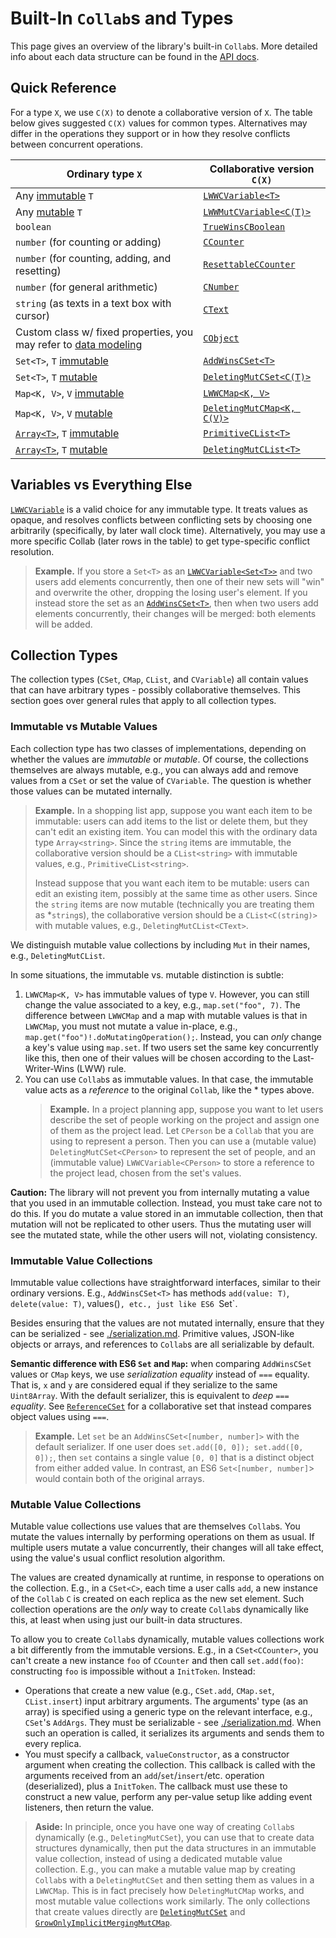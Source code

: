 # Built-In `Collab`s and Types

This page gives an overview of the library's built-in `Collab`s. More detailed info about each data structure can be found in the [API docs](../api/collabs/index.html).

## Quick Reference

For a type `X`, we use `C(X)` to denote a collaborative version of `X`. The table below gives suggested `C(X)` values for common types. Alternatives may differ in the operations they support or in how they resolve conflicts between concurrent operations.

<!-- TODO: interface "of" methods as shortcut. -->

| Ordinary type `X`                                | Collaborative version `C(X)`                                                                                                      |
| ------------------------------------------------ | -------------------------------------------------------------------------  |
| Any [immutable](#immutable-value-collections)   `T`     | [`LWWCVariable<T>`](../api/collabs/classes/LWWCVariable.html)            |
| Any [mutable](#mutable-value-collections) `T`           | [`LWWMutCVariable<C(T)>`](../api/collabs/classes/LWWMutCVariable.html)     |
| `boolean`                                               | [`TrueWinsCBoolean`](../api/collabs/classes/TrueWinsCBoolean.html)        | 
| `number` (for counting or adding)                       | [`CCounter`](../api/collabs/classes/CCounter.html)                        |
| `number` (for counting, adding, and resetting)          | [`ResettableCCounter`](../api/collabs/classes/ResettableCCounter.html)    |
| `number` (for general arithmetic)                       | [`CNumber`](../api/collabs/classes/CNumber.html)                          |
| `string` (as texts in a text box with cursor)                             | [`CText`](../api/collabs/classes/CText.html)                              |
| Custom class w/ fixed properties, you may refer to [data modeling](./data_modeling.html)              | [`CObject`](../api/collabs/classes/CObject.html)                          |
| `Set<T>`, `T` [immutable](#immutable-value-collections)                          | [`AddWinsCSet<T>`](../api/collabs/classes/AddWinsCSet.html)               | 
| `Set<T>`, `T` [mutable](#mutable-value-collections)                           | [`DeletingMutCSet<C(T)>`](../api/collabs/classes/DeletingMutCSet.html)    | 
| `Map<K, V>`, `V` [immutable](#immutable-value-collections)                       | [`LWWCMap<K, V>`](../api/collabs/classes/LWWCMap.html)                    |
| `Map<K, V>`, `V` [mutable](#mutable-value-collections)                         | [`DeletingMutCMap<K, C(V)>`](../api/collabs/classes/DeletingMutCMap.html) | 
| [`Array<T>`](#arrays-vs-clists), `T` [immutable](#immutable-value-collections)                        | [`PrimitiveCList<T>`](../api/collabs/classes/PrimitiveCList.html)         |
| [`Array<T>`](#arrays-vs-clists), `T` [mutable](#mutable-value-collections)                          | [`DeletingMutCList<T>`](../api/collabs/classes/DeletingMutCList.html)     |


<!-- ## Choices

Often you can choose between several collaborative data structures. Different choices may support different operations, or different semantics in the face of conflicting concurrent operations. This section describes some common choices and how the options differ. -->

## Variables vs Everything Else

[`LWWCVariable`](../api/collabs/classes/LWWCVariable.html) is a valid choice for any immutable type. It treats values as opaque, and resolves conflicts between conflicting sets by choosing one arbitrarily (specifically, by later wall clock time).
Alternatively, you may use a more specific Collab (later rows in the table) to get type-specific conflict resolution.

> **Example.** If you store a `Set<T>` as an [`LWWCVariable<Set<T>>`](../api/collabs/classes/LWWCVariable.html) and two users add elements concurrently, then one of their new sets will "win" and overwrite the other, dropping the losing user's element. If you instead store the set as an [`AddWinsCSet<T>`](../api/collabs/classes/AddWinsCSet.html), then when two users add elements concurrently, their changes will be merged: both elements will be added.

<!-- ### `CObject`s vs Ordinary Objects

Similar to variable discussion (granularity of edits)

### `CObject`s vs `CMap`s

Use CObject, unless it's really dynamic (props not known at compile time).

### Arrays vs `CLists`

Lists are not like ordinary arrays (designed for insertion/deletion like a list); if you want a more ordinary array (fixed length at constructor time), use a normal array (shorthand for a bunch of individual vars), or maybe in some situations a map with numeric keys. -->


## Collection Types

The collection types (`CSet`, `CMap`, `CList`, and `CVariable`) all contain values that can have arbitrary types - possibly collaborative themselves. This section goes over general rules that apply to all collection types.

### Immutable vs Mutable Values

Each collection type has two classes of implementations, depending on whether the values are _immutable_ or _mutable_. Of course, the collections themselves are always mutable, e.g., you can always add and remove values from a `CSet` or set the value of `CVariable`. The question is whether those values can be mutated internally.

> **Example.** In a shopping list app, suppose you want each item to be immutable: users can add items to the list or delete them, but they can't edit an existing item. You can model this with the ordinary data type `Array<string>`. Since the `string` items are immutable, the collaborative version should be a `CList<string>` with immutable values, e.g., `PrimitiveCList<string>`.
>
> Instead suppose that you want each item to be mutable: users can edit an existing item, possibly at the same time as other users. Since the `string` items are now mutable (technically you are treating them as \*`string`s), the collaborative version should be a `CList<C(string)>` with mutable values, e.g., `DeletingMutCList<CText>`.

We distinguish mutable value collections by including `Mut` in their names, e.g., `DeletingMutCList`.

In some situations, the immutable vs. mutable distinction is subtle:

1. `LWWCMap<K, V>` has immutable values of type `V`. However, you can still change the value associated to a key, e.g., `map.set("foo", 7)`. The difference between `LWWCMap` and a map with mutable values is that in `LWWCMap`, you must not mutate a value in-place, e.g., `map.get("foo")!.doMutatingOperation();`. Instead, you can _only_ change a key's value using `map.set`. If two users set the same key concurrently like this, then one of their values will be chosen according to the Last-Writer-Wins (LWW) rule.
2. You can use `Collab`s as immutable values. In that case, the immutable value acts as a _reference_ to the original `Collab`, like the \* types above.
   > **Example.** In a project planning app, suppose you want to let users describe the set of people working on the project and assign one of them as the project lead. Let `CPerson` be a `Collab` that you are using to represent a person. Then you can use a (mutable value) `DeletingMutCSet<CPerson>` to represent the set of people, and an (immutable value) `LWWCVariable<CPerson>` to store a reference to the project lead, chosen from the set's values.

**Caution:** The library will not prevent you from internally mutating a value that you used in an immutable collection. Instead, you must take care not to do this. If you do mutate a value stored in an immutable collection, then that mutation will not be replicated to other users. Thus the mutating user will see the mutated state, while the other users will not, violating consistency.

### Immutable Value Collections

Immutable value collections have straightforward interfaces, similar to their ordinary versions. E.g., `AddWinsCSet<T>` has methods `add(value: T)`, `delete(value: T)`, values()`, etc., just like ES6 `Set<T>`.

Besides ensuring that the values are not mutated internally, ensure that they can be serialized - see [./serialization.md](Serialization). Primitive values, JSON-like objects or arrays, and references to `Collab`s are all serializable by default.

**Semantic difference with ES6 `Set` and `Map`:** when comparing `AddWinsCSet` values or `CMap` keys, we use _serialization equality_ instead of `===` equality. That is, `x` and `y` are considered equal if they serialize to the same `Uint8Array`. With the default serializer, this is equivalent to _deep `===` equality_. See [`ReferenceCSet`](../api/collabs/classes/ReferenceCSet.html) for a collaborative set that instead compares object values using `===`.

> **Example.** Let `set` be an `AddWinsCSet<[number, number]>` with the default serializer. If one user does `set.add([0, 0]); set.add([0, 0]);`, then `set` contains a single value `[0, 0]` that is a distinct object from either added value. In contrast, an ES6 `Set<[number, number]`> would contain both of the original arrays.

### Mutable Value Collections

Mutable value collections use values that are themselves `Collab`s. You mutate the values internally by performing operations on them as usual. If multiple users mutate a value concurrently, their changes will all take effect, using the value's usual conflict resolution algorithm.

The values are created dynamically at runtime, in response to operations on the collection. E.g., in a `CSet<C>`, each time a user calls `add`, a new instance of the `Collab` `C` is created on each replica as the new set element. Such collection operations are the _only_ way to create `Collab`s dynamically like this, at least when using just our built-in data structures.

To allow you to create `Collab`s dynamically, mutable values collections work a bit differently from the immutable versions. E.g., in a `CSet<CCounter>`, you can't create a new instance `foo` of `CCounter` and then call `set.add(foo)`: constructing `foo` is impossible without a `InitToken`. Instead:

- Operations that create a new value (e.g., `CSet.add`, `CMap.set`, `CList.insert`) input arbitrary arguments. The arguments' type (as an array) is specified using a generic type on the relevant interface, e.g., `CSet`'s `AddArgs`. They must be serializable - see [./serialization.md](Serialization). When such an operation is called, it serializes its arguments and sends them to every replica.
- You must specify a callback, `valueConstructor`, as a constructor argument when creating the collection. This callback is called with the arguments received from an `add`/`set`/`insert`/etc. operation (deserialized), plus a `InitToken`. The callback must use these to construct a new value, perform any per-value setup like adding event listeners, then return the value.

<!-- > **Example:** TODO -->

> **Aside:** In principle, once you have one way of creating `Collab`s dynamically (e.g., `DeletingMutCSet`), you can use that to create data structures dynamically, then put the data structures in an immutable value collection, instead of using a dedicated mutable value collection. E.g., you can make a mutable value map by creating `Collab`s with a `DeletingMutCSet` and then setting them as values in a `LWWCMap`. This is in fact precisely how `DeletingMutCMap` works, and most mutable value collections work similarly. The only collections that create values directly are [`DeletingMutCSet`](../api/collabs/classes/DeletingMutCSet.html) and [`GrowOnlyImplicitMergingMutCMap`](../api/collabs/classes/GrowOnlyImplicitMergingMutCMap.html).


<!-- 
### Mutable Value Collection Variants

Types of mutable collections (Deleting, Archiving). Note downsides of each: tombstones; non-revivable/destroying/inconsisten on deleting (can get confusing if you store it elsewhere, need to check). Also extras (merging map, move on deleting list, ?) -->

<!-- ### Treating Immutable Values as Mutable

TODO: CImmutableValue: wraps a value in a CType. Hack to let you get mutating collection features for immutable values (sending args - could also write your own type; list move ops - not yet implemented for PrimitiveCList; sending values by reference instead of the whole thing, so they are shortened; ??). Modest performance cost. -->

<!-- ## Interfaces

TODO (not as important)

For each type that has multiple collaborative versions with similar methods, we provide  -->
